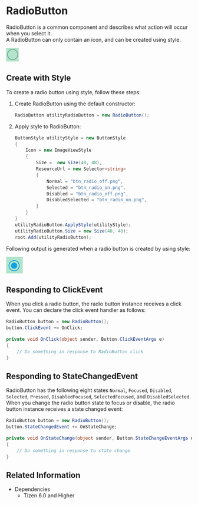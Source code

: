 # RadioButton
RadioButton is a common component and describes what action will occur when you select it.  
A RadioButton can only contain an icon, and can be created using style.

![RadioButton1](./media/RadioButton1.png)

## Create with Style

To create a radio button using style, follow these steps:

1. Create RadioButton using the default constructor:

    ```cs
    RadioButton utilityRadioButton = new RadioButton();
    ```

2. Apply style to RadioButton:

    ```cs
    ButtonStyle utilityStyle = new ButtonStyle
    {
        Icon = new ImageViewStyle
        {
            Size =  new Size(48, 48),
            ResourceUrl = new Selector<string>
            {
                Normal = "btn_radio_off.png",
                Selected = "btn_radio_on.png",
                Disabled = "btn_radio_off.png",
                DisabledSelected = "btn_radio_on.png",
            }
        }
    }
    utilityRadioButton.ApplyStyle(utilityStyle);
    utilityRadioButton.Size = new Size(48, 48);
    root.Add(utilityRadioButton);
    ```

Following output is generated when a radio button is created by using style:

![RadioButton2](./media/RadioButton2.png)


## Responding to ClickEvent
When you click a radio button, the radio button instance receives a click event.
You can declare the click event handler as follows:

```cs
RadioButton button = new RadioButton();
button.ClickEvent += OnClick;
```

```cs
private void OnClick(object sender, Button.ClickEventArgs e)
{
    // Do something in response to RadioButton click
}
```

## Responding to StateChangedEvent
RadioButton has the following eight states `Normal`, `Focused`, `Disabled`, `Selected`, `Pressed`, `DisabledFocused`, `SelectedFocused`, and `DisabledSelected`.  
When you change the radio button state to focus or disable, the radio button instance receives a state changed event:

```cs
RadioButton button = new RadioButton();
button.StateChangedEvent += OnStateChange;
```

```cs
private void OnStateChange(object sender, Button.StateChangeEventArgs e)
{
    // Do something in response to state change
}
```

## Related Information
- Dependencies
  -   Tizen 6.0 and Higher
